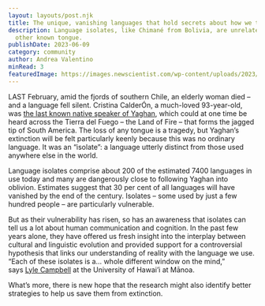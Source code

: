 ```yaml
---
layout: layouts/post.njk
title: The unique, vanishing languages that hold secrets about how we think
description: Language isolates, like Chimané from Bolivia, are unrelated to any
  other known tongue.
publishDate: 2023-06-09
category: community
author: Andrea Valentino
minRead: 3
featuredImage: https://images.newscientist.com/wp-content/uploads/2023/06/12122059/SEI_159388966.jpg?width=900
---
```

<!--StartFragment-->

LAST February, amid the fjords of southern Chile, an elderly woman died – and a language fell silent. Cristina CalderÓn, a much-loved 93-year-old, was [the last known native speaker of Yaghan](https://www.npr.org/2022/02/18/1081584395/cristina-calderon-chiles-last-known-yaghan-speaker-dies-at-93), which could at one time be heard across the Tierra del Fuego – the Land of Fire – that forms the jagged tip of South America. The loss of any tongue is a tragedy, but Yaghan’s extinction will be felt particularly keenly because this was no ordinary language. It was an “isolate”: a language utterly distinct from those used anywhere else in the world.

Language isolates comprise about 200 of the estimated 7400 languages in use today and many are dangerously close to following Yaghan into oblivion. Estimates suggest that 30 per cent of all languages will have vanished by the end of the century. Isolates – some used by just a few hundred people – are particularly vulnerable.

But as their vulnerability has risen, so has an awareness that isolates can tell us a lot about human communication and cognition. In the past few years alone, they have offered us fresh insight into the interplay between cultural and linguistic evolution and provided support for a controversial hypothesis that links our understanding of reality with the language we use. “Each of these isolates is a… whole different window on the mind,” says [Lyle Campbell](http://ling.hawaii.edu/lyle-campbell/) at the University of Hawai’i at Mānoa.

What’s more, there is new hope that the research might also identify better strategies to help us save them from extinction.

<!--EndFragment-->